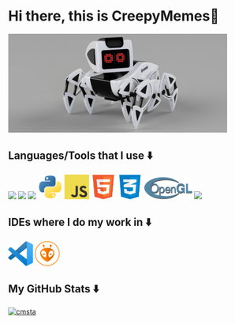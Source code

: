 <h1> Hi there, this is CreepyMemes👋 </h1>

<img src="https://github.com/CreepyMemes/CreepyMEmes/blob/main/icons/StrandyBot.jpg?raw=true" height="200px" />
 
## Languages/Tools that I use ⬇️

<div>
  <!-- <img src="https://github.com/CreepyMemes/CreepyMEmes/blob/main/icons/java.png?raw=true" height="50px" /> -->
  <img src="https://upload.wikimedia.org/wikipedia/commons/1/19/C_Logo.png" height="50px" />
  <img src="https://upload.wikimedia.org/wikipedia/commons/1/18/ISO_C%2B%2B_Logo.svg" height="50px" />
  <img src="https://brandslogos.com/wp-content/uploads/images/large/arduino-logo-1.png" height="50px" /> 
  <img src="https://github.com/CreepyMemes/CreepyMEmes/blob/main/icons/python.png?raw=true" height="50px" />
  <img src="https://github.com/CreepyMemes/CreepyMEmes/blob/main/icons/javascript.png?raw=true" height="50px" />
  <img src="https://github.com/CreepyMemes/CreepyMEmes/blob/main/icons/html.png?raw=true" height="50px" />
  <img src="https://github.com/CreepyMemes/CreepyMEmes/blob/main/icons/css.png?raw=true" height="50px" />
  <img src="https://github.com/CreepyMemes/CreepyMEmes/blob/main/icons/opengl.png?raw=true" height="45px" />
  <img src="https://www.glfw.org/img/favicon/favicon-196x196.png" height="50px" />
  
</div>

## IDEs where I do my work in ⬇️

<div>
 <img src="https://github.com/CreepyMemes/CreepyMEmes/blob/main/icons/vscode.png?raw=true" height="50px" />
 <img src="https://github.com/CreepyMemes/CreepyMEmes/blob/main/icons/platformio.png?raw=true" height="50px" />
</div>

## My GitHub Stats ⬇️
[![cmsta](https://github-readme-stats.vercel.app/api?username=CreepyMemes&theme=radical)](https://github.com/anuraghazra/github-readme-stats)
